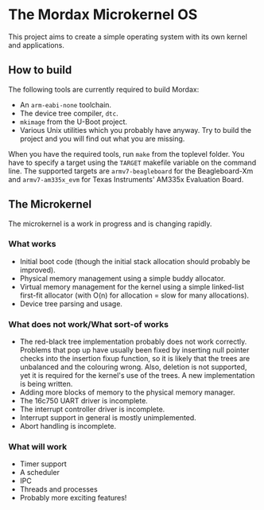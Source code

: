 The Mordax Microkernel OS
=========================

This project aims to create a simple operating system with its own kernel and applications.

How to build
------------

The following tools are currently required to build Mordax:
* An `arm-eabi-none` toolchain.
* The device tree compiler, `dtc`.
* `mkimage` from the U-Boot project.
* Various Unix utilities which you probably have anyway. Try to build the project and you will find out what you are missing.

When you have the required tools, run `make` from the toplevel folder. You have to specify a target using the `TARGET` makefile variable on the command line. The supported targets are `armv7-beagleboard` for the Beagleboard-Xm and `armv7-am335x_evm` for Texas Instruments' AM335x Evaluation Board.

The Microkernel
---------------

The microkernel is a work in progress and is changing rapidly.

### What works

* Initial boot code (though the initial stack allocation should probably be improved).
* Physical memory management using a simple buddy allocator.
* Virtual memory management for the kernel using a simple linked-list first-fit allocator (with O(n) for allocation = slow for many allocations).
* Device tree parsing and usage.

### What does not work/What sort-of works
* The red-black tree implementation probably does not work correctly. Problems that pop up have usually been fixed by inserting null pointer checks into the insertion fixup function, so it is likely that the trees are unbalanced and the colouring wrong. Also, deletion is not supported, yet it is required for the kernel's use of the trees. A new implementation is being written.
* Adding more blocks of memory to the physical memory manager.
* The 16c750 UART driver is incomplete.
* The interrupt controller driver is incomplete.
* Interrupt support in general is mostly unimplemented.
* Abort handling is incomplete.

### What will work

* Timer support
* A scheduler
* IPC
* Threads and processes
* Probably more exciting features!

